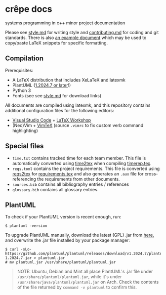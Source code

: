 # crêpe docs

systems programming in c++ minor project documentation

Please see [style.md](./style.md) for writing style and
[contributing.md](./contributing.md) for coding and git standards. There is
also [an example document](./example.tex) which may be used to copy/paste LaTeX
snippets for specific formatting.

## Compilation

Prerequisites:
- A LaTeX distribution that includes XeLaTeX and latexmk
- PlantUML ([1.2024.7 or later](#plantuml)!)
- Python 3
- Fonts (see see [style.md](./style.md) for download links)

All documents are compiled using latexmk, and this repository contains
additional configuration files for the following editors:
- [Visual Studio Code][vscode] + [LaTeX Workshop][latexworkshop]
- (Neo)Vim + [VimTeX][vimtex] (source `.vimrc` to fix custom verb command
  highlighting)

## Special files

- `time.txt` contains tracked time for each team member. This file is
  automatically converted using [time2tex](scripts/time2tex.py) when compiling
  [timerep.tex](./timerep.tex).
- `reqs.toml` contains the project requirements. This file is converted using
  [reqs2tex](scripts/reqs2tex.py) for [requirements.tex](./requirements.tex)
  and also generates an `.aux` file for cross-referencing the requirements from
  other documents.
- `sources.bib` contains all bibliography entries / references
- `glossary.bib` contains all glossary entries

## PlantUML

To check if your PlantUML version is recent enough, run:
```
$ plantuml -version
```

To upgrade PlantUML manually, download the latest (GPL) \.jar from
[here][plantuml], and overwrite the \.jar file installed by your package
manager:

```
$ curl -sLo- https://github.com/plantuml/plantuml/releases/download/v1.2024.7/plantuml-1.2024.7.jar > plantuml.jar
# mv plantuml.jar /usr/share/plantuml/plantuml.jar
```

> NOTE: Ubuntu, Debian and Mint all place PlantUML's \.jar file under
> `/usr/share/plantuml/plantuml.jar`, while it's under
> `/usr/share/java/plantuml/plantuml.jar` on Arch. Check the contents of the
> file returned by `command -v plantuml` to confirm this.

[vscode]: https://code.visualstudio.com
[latexworkshop]: https://marketplace.visualstudio.com/items?itemName=James-Yu.latex-workshop
[vimtex]: https://github.com/lervag/vimtex
[plantuml]: https://plantuml.com/en/download

